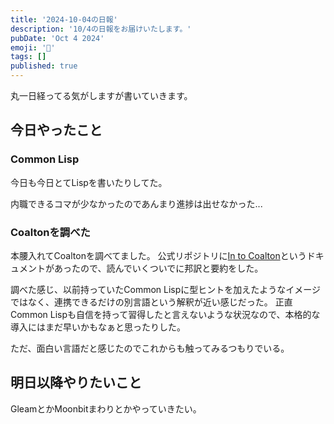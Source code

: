 ```yaml
---
title: '2024-10-04の日報'
description: '10/4の日報をお届けいたします。'
pubDate: 'Oct 4 2024'
emoji: '🦊'
tags: []
published: true
---
```


丸一日経ってる気がしますが書いていきます。

## 今日やったこと

### Common Lisp

今日も今日とてLispを書いたりしてた。

内職できるコマが少なかったのであんまり進捗は出せなかった...

### Coaltonを調べた

本腰入れてCoaltonを調べてました。
公式リポジトリに[In to Coalton](https://github.com/coalton-lang/coalton/blob/main/docs/intro-to-coalton.md)というドキュメントがあったので、読んでいくついでに邦訳と要約をした。

調べた感じ、以前持っていたCommon
Lispに型ヒントを加えたようなイメージではなく、連携できるだけの別言語という解釈が近い感じだった。
正直Common
Lispも自信を持って習得したと言えないような状況なので、本格的な導入にはまだ早いかもなぁと思ったりした。

ただ、面白い言語だと感じたのでこれからも触ってみるつもりでいる。

## 明日以降やりたいこと

GleamとかMoonbitまわりとかやっていきたい。
